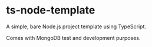 # ts-node-template
A simple, bare Node.js project template using TypeScript.

Comes with MongoDB test and development purposes.

